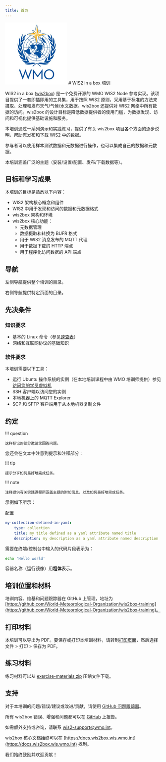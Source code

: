 ```yaml
---
title: 首页
---
```


<img alt="WMO logo" src="../assets/img/wmo-logo.png" width="200">
# WIS2 in a box 培训

WIS2 in a box ([wis2box](https://docs.wis2box.wis.wmo.int)) 是一个免费开源的 WMO WIS2 Node 参考实现。该项目提供了一套即插即用的工具集，用于按照 WIS2 原则，采用基于标准的方法来摄取、处理和发布天气/气候/水文数据。wis2box 还提供对 WIS2 网络中所有数据的访问。wis2box 的设计目标是降低数据提供者的使用门槛，为数据发现、访问和可视化提供基础设施和服务。

本培训通过一系列演示和实践练习，提供了有关 wis2box 项目各个方面的逐步说明，帮助您发布和下载 WIS2 中的数据。

参与者可以使用样本测试数据和元数据进行操作，也可以集成自己的数据和元数据。

本培训涵盖广泛的主题（安装/设置/配置、发布/下载数据等）。

## 目标和学习成果

本培训的目标是熟悉以下内容：

- WIS2 架构核心概念和组件
- WIS2 中用于发现和访问的数据和元数据格式
- wis2box 架构和环境
- wis2box 核心功能：
    - 元数据管理
    - 数据摄取和转换为 BUFR 格式
    - 用于 WIS2 消息发布的 MQTT 代理
    - 用于数据下载的 HTTP 端点
    - 用于程序化访问数据的 API 端点

## 导航

左侧导航提供整个培训的目录。

右侧导航提供特定页面的目录。

## 先决条件

### 知识要求

- 基本的 Linux 命令（参见[速查表](./cheatsheets/linux.md)）
- 网络和互联网协议的基础知识

### 软件要求

本培训需要以下工具：

- 运行 Ubuntu 操作系统的实例（在本地培训课程中由 WMO 培训师提供）参见[访问您的学员虚拟机](./practical-sessions/accessing-your-student-vm.md#introduction)
- SSH 客户端以访问您的实例
- 本地机器上的 MQTT Explorer
- SCP 和 SFTP 客户端用于从本地机器复制文件

## 约定

!!! question

    这样标记的部分邀请您回答问题。

您还会在文本中注意到提示和注释部分：

!!! tip

    提示分享如何最好地完成任务。

!!! note

    注释提供有关实践课程所涵盖主题的附加信息，以及如何最好地完成任务。

示例如下所示：

配置
``` {.yaml linenums="1"}
my-collection-defined-in-yaml:
    type: collection
    title: my title defined as a yaml attribute named title
    description: my description as a yaml attribute named description
```

需要在终端/控制台中输入的代码片段表示为：

```bash
echo 'Hello world'
```

容器名称（运行镜像）用**粗体**表示。

## 培训位置和材料

培训内容、维基和问题跟踪器在 GitHub 上管理，地址为 [https://github.com/World-Meteorological-Organization/wis2box-training](https://github.com/World-Meteorological-Organization/wis2box-training)。

## 打印材料

本培训可以导出为 PDF。要保存或打印本培训材料，请转到[打印页面](print_page)，然后选择文件 > 打印 > 保存为 PDF。

## 练习材料

练习材料可以从 [exercise-materials.zip](/exercise-materials.zip) 压缩文件下载。

## 支持

对于本培训的问题/错误/建议或改进/贡献，请使用 [GitHub 问题跟踪器](https://github.com/World-Meteorological-Organization/wis2box-training/issues)。

所有 wis2box 错误、增强和问题都可以在 [GitHub](https://github.com/World-Meteorological-Organization/wis2box/issues) 上报告。

如需额外支持或咨询，请联系 wis2-support@wmo.int。

wis2box 核心文档始终可以在 [https://docs.wis2box.wis.wmo.int](https://docs.wis2box.wis.wmo.int) 找到。

我们始终鼓励并欢迎贡献！